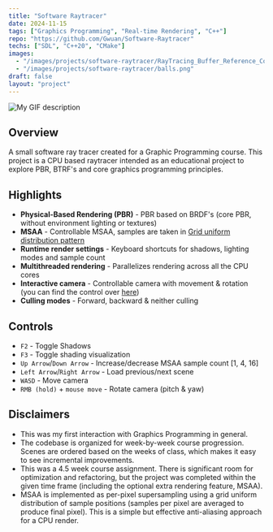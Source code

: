 ```yaml
---
title: "Software Raytracer"
date: 2024-11-15
tags: ["Graphics Programming", "Real-time Rendering", "C++"]
repo: "https://github.com/Gwuan/Software-Raytracer"
techs: ["SDL", "C++20", "CMake"]
images:
  - "/images/projects/software-raytracer/RayTracing_Buffer_Reference_Combined.png"
  - "/images/projects/software-raytracer/balls.png"
draft: false
layout: "project"
---
```


![My GIF description](/images/projects/software-raytracer/softRay.gif)

## Overview

A small software ray tracer created for a Graphic Programming course.
This project is a CPU based raytracer intended as an educational project to explore PBR, BTRF's and core graphics programming principles.

## Highlights

- **Physical-Based Rendering (PBR)** - PBR based on BRDF's (core PBR, without environment lighting or textures)
- **MSAA** - Controllable MSAA, samples are taken in [Grid uniform distribution pattern](https://en.wikipedia.org/wiki/Supersampling#Supersampling_patterns)
- **Runtime render settings** - Keyboard shortcuts for shadows, lighting modes and sample count
- **Multithreaded rendering** - Parallelizes rendering across all the CPU cores
- **Interactive camera** - Controllable camera with movement & rotation (you can find the control over [here](#controls))
- **Culling modes** - Forward, backward & neither culling

## Controls

- `F2` - Toggle Shadows
- `F3` - Toggle shading visualization
- `Up Arrow`/`Down Arrow` - Increase/decrease MSAA sample count [1, 4, 16]
- `Left Arrow`/`Right Arrow` - Load previous/next scene
- `WASD` - Move camera
- `RMB (hold)` + `mouse move` - Rotate camera (pitch & yaw)

## Disclaimers

- This was my first interaction with Graphics Programming in general.
- The codebase is organized for week-by-week course progression. Scenes are ordered based on the weeks of class, which makes it easy to see incremental improvements. 
- This was a 4.5 week course assignment. There is significant room for optimization and refactoring, but the project was completed within the given time frame (including the   optional extra rendering feature, MSAA).
- MSAA is implemented as per-pixel supersampling using a grid uniform distribution of sample positions (samples per pixel are averaged to produce final pixel). This is a simple but effective anti-aliasing approach for a CPU render.